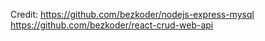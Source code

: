 Credit:
https://github.com/bezkoder/nodejs-express-mysql
https://github.com/bezkoder/react-crud-web-api